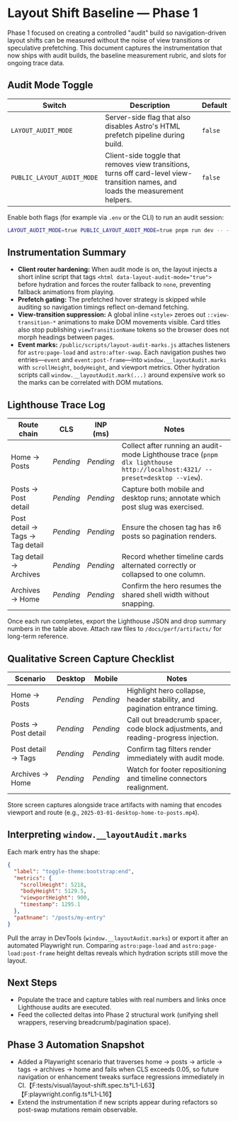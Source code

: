 # Layout Shift Baseline — Phase 1

Phase 1 focused on creating a controlled "audit" build so navigation-driven layout shifts can be measured without the noise of view transitions or speculative prefetching. This document captures the instrumentation that now ships with audit builds, the baseline measurement rubric, and slots for ongoing trace data.

## Audit Mode Toggle

| Switch | Description | Default |
| --- | --- | --- |
| `LAYOUT_AUDIT_MODE` | Server-side flag that also disables Astro's HTML prefetch pipeline during build. | `false` |
| `PUBLIC_LAYOUT_AUDIT_MODE` | Client-side toggle that removes view transitions, turns off card-level view-transition names, and loads the measurement helpers. | `false` |

Enable both flags (for example via `.env` or the CLI) to run an audit session:

```bash
LAYOUT_AUDIT_MODE=true PUBLIC_LAYOUT_AUDIT_MODE=true pnpm run dev -- --host 0.0.0.0 --port 4321
```

## Instrumentation Summary

- **Client router hardening:** When audit mode is on, the layout injects a short inline script that tags `<html data-layout-audit-mode="true">` before hydration and forces the router fallback to `none`, preventing fallback animations from playing.
- **Prefetch gating:** The prefetched hover strategy is skipped while auditing so navigation timings reflect on-demand fetching.
- **View-transition suppression:** A global inline `<style>` zeroes out `::view-transition-*` animations to make DOM movements visible. Card titles also stop publishing `viewTransitionName` tokens so the browser does not morph headings between pages.
- **Event marks:** `/public/scripts/layout-audit-marks.js` attaches listeners for `astro:page-load` and `astro:after-swap`. Each navigation pushes two entries—`event` and `event:post-frame`—into `window.__layoutAudit.marks` with `scrollHeight`, `bodyHeight`, and viewport metrics. Other hydration scripts call `window.__layoutAudit.mark(...)` around expensive work so the marks can be correlated with DOM mutations.

## Lighthouse Trace Log

| Route chain | CLS | INP (ms) | Notes |
| --- | --- | --- | --- |
| Home → Posts | _Pending_ | _Pending_ | Collect after running an audit-mode Lighthouse trace (`pnpm dlx lighthouse http://localhost:4321/ --preset=desktop --view`). |
| Posts → Post detail | _Pending_ | _Pending_ | Capture both mobile and desktop runs; annotate which post slug was exercised. |
| Post detail → Tags → Tag detail | _Pending_ | _Pending_ | Ensure the chosen tag has ≥6 posts so pagination renders. |
| Tag detail → Archives | _Pending_ | _Pending_ | Record whether timeline cards alternated correctly or collapsed to one column. |
| Archives → Home | _Pending_ | _Pending_ | Confirm the hero resumes the shared shell width without snapping. |

Once each run completes, export the Lighthouse JSON and drop summary numbers in the table above. Attach raw files to `/docs/perf/artifacts/` for long-term reference.

## Qualitative Screen Capture Checklist

| Scenario | Desktop | Mobile | Notes |
| --- | --- | --- | --- |
| Home → Posts | _Pending_ | _Pending_ | Highlight hero collapse, header stability, and pagination entrance timing. |
| Posts → Post detail | _Pending_ | _Pending_ | Call out breadcrumb spacer, code block adjustments, and reading-progress injection. |
| Post detail → Tags | _Pending_ | _Pending_ | Confirm tag filters render immediately with audit mode. |
| Archives → Home | _Pending_ | _Pending_ | Watch for footer repositioning and timeline connectors realignment. |

Store screen captures alongside trace artifacts with naming that encodes viewport and route (e.g., `2025-03-01-desktop-home-to-posts.mp4`).

## Interpreting `window.__layoutAudit.marks`

Each mark entry has the shape:

```json
{
  "label": "toggle-theme:bootstrap:end",
  "metrics": {
    "scrollHeight": 5218,
    "bodyHeight": 5129.5,
    "viewportHeight": 900,
    "timestamp": 1295.1
  },
  "pathname": "/posts/my-entry"
}
```

Pull the array in DevTools (`window.__layoutAudit.marks`) or export it after an automated Playwright run. Comparing `astro:page-load` and `astro:page-load:post-frame` height deltas reveals which hydration scripts still move the layout.

## Next Steps

- Populate the trace and capture tables with real numbers and links once Lighthouse audits are executed.
- Feed the collected deltas into Phase 2 structural work (unifying shell wrappers, reserving breadcrumb/pagination space).

## Phase 3 Automation Snapshot

- Added a Playwright scenario that traverses home → posts → article → tags → archives → home and fails when CLS exceeds 0.05, so
  future navigation or enhancement tweaks surface regressions immediately in CI.【F:tests/visual/layout-shift.spec.ts†L1-L63】【F:playwright.config.ts†L1-L16】
- Extend the instrumentation if new scripts appear during refactors so post-swap mutations remain observable.
